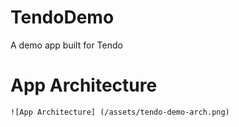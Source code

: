 # TendoDemo
 A demo app built for Tendo

# App Architecture
    ![App Architecture] (/assets/tendo-demo-arch.png)
